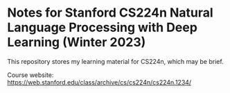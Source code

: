 # Notes for Stanford CS224n Natural Language Processing with Deep Learning (Winter 2023)

This repository stores my learning material for CS224n, which may be brief.

Course website: <https://web.stanford.edu/class/archive/cs/cs224n/cs224n.1234/>
